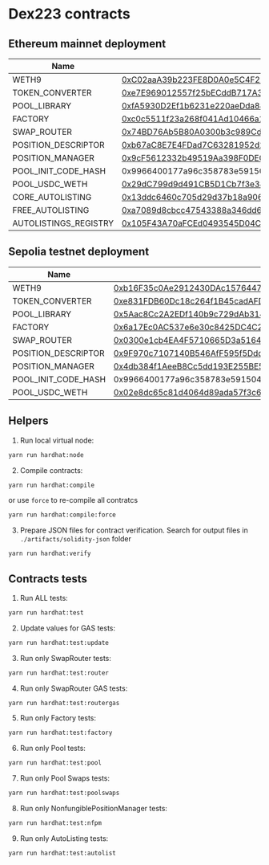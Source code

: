 # Dex223 contracts

## Ethereum mainnet deployment

| Name                | Address                                                                                                                    |
| ------------------- | -------------------------------------------------------------------------------------------------------------------------- |
| WETH9               | [0xC02aaA39b223FE8D0A0e5C4F27eAD9083C756Cc2](https://etherscan.io/address/0xC02aaA39b223FE8D0A0e5C4F27eAD9083C756Cc2#code) |
| TOKEN_CONVERTER     | [0xe7E969012557f25bECddB717A3aa2f4789ba9f9a](https://etherscan.io/address/0xe7E969012557f25bECddB717A3aa2f4789ba9f9a#code) |
| POOL_LIBRARY        | [0xfA5930D2Ef1b6231e220aeDda88E28C4E8F0F3a0](https://etherscan.io/address/0xfA5930D2Ef1b6231e220aeDda88E28C4E8F0F3a0#code) |
| FACTORY             | [0xc0c5511f23a268f041Ad10466a17b719942a8F1f](https://etherscan.io/address/0xc0c5511f23a268f041Ad10466a17b719942a8F1f#code) |
| SWAP_ROUTER         | [0x74BD76Ab5B80A0300b3c989CdaAC34D2984cEBde](https://etherscan.io/address/0x74BD76Ab5B80A0300b3c989CdaAC34D2984cEBde#code) |
| POSITION_DESCRIPTOR | [0xb67aC8E7E4FDad7C63281952d2e3A5a0912f4ca0](https://etherscan.io/address/0xb67aC8E7E4FDad7C63281952d2e3A5a0912f4ca0#code) |
| POSITION_MANAGER    | [0x9cF5612332b49519Aa398F0DE05d0a69D84124F1](https://etherscan.io/address/0x9cF5612332b49519Aa398F0DE05d0a69D84124F1#code) |
| POOL_INIT_CODE_HASH | 0x9966400177a96c358783e5915045e9e9f19d514dadb45a9e599b5f6295cbfd64                                                         |
| POOL_USDC_WETH      | [0x29dC799d9d491CB5D1Cb7f3e385aEDEa0D39f0dD](https://etherscan.io/address/0x29dC799d9d491CB5D1Cb7f3e385aEDEa0D39f0dD#code) |
| CORE_AUTOLISTING    | [0x13ddc6460c705d29d37b18a906c7fe69fa9e711d](https://etherscan.io/address/0x13ddc6460c705d29d37b18a906c7fe69fa9e711d)      |
| FREE_AUTOLISTING    | [0xa7089d8cbcc47543388a346dd6ebf0b05106a477](https://etherscan.io/address/0xa7089d8cbcc47543388a346dd6ebf0b05106a477)      |
| AUTOLISTINGS_REGISTRY | [0x105F43A70aFCEd0493545D04C1d5687DF4b3f48f](https://etherscan.io/address/0x105F43A70aFCEd0493545D04C1d5687DF4b3f48f)    |

## Sepolia testnet deployment

| Name                | Address                                                                                                                       |
|---------------------|-------------------------------------------------------------------------------------------------------------------------------|
| WETH9               | [0xb16F35c0Ae2912430DAc15764477E179D9B9EbEa](https://sepolia.etherscan.io/address/0xb16F35c0Ae2912430DAc15764477E179D9B9EbEa#code) |
| TOKEN_CONVERTER     | [0xe831FDB60Dc18c264f1B45cadAFD5f2f2993EE83](https://sepolia.etherscan.io/address/0xe831FDB60Dc18c264f1B45cadAFD5f2f2993EE83#code) |
| POOL_LIBRARY        | [0x5Aac8Cc2A2EDf140b9c729dAb31496B9F2a4b511](https://sepolia.etherscan.io/address/0x5Aac8Cc2A2EDf140b9c729dAb31496B9F2a4b511#code) |
| FACTORY             | [0x6a17Ec0AC537e6e30c8425DC4C253F7D5926E66B](https://sepolia.etherscan.io/address/0x6a17Ec0AC537e6e30c8425DC4C253F7D5926E66B#code) |
| SWAP_ROUTER         | [0x0300e1cb4EA4F5710665D3a51643888EC9FC3E2c](https://sepolia.etherscan.io/address/0x0300e1cb4EA4F5710665D3a51643888EC9FC3E2c#code) |
| POSITION_DESCRIPTOR | [0x9F970c7107140B546AfF595f5Ddd093d5460f131](https://sepolia.etherscan.io/address/0x9F970c7107140B546AfF595f5Ddd093d5460f131#code) |
| POSITION_MANAGER    | [0x4db384f1AeeB8Cc5dd193E255BE5F10a69034c8c](https://sepolia.etherscan.io/address/0x4db384f1AeeB8Cc5dd193E255BE5F10a69034c8c#code) |
| POOL_INIT_CODE_HASH | 0x9966400177a96c358783e5915045e9e9f19d514dadb45a9e599b5f6295cbfd64                                                        |
| POOL_USDC_WETH      | [0x02e8dc65c81d4064d89ada57f3c6880aa4f83c66](https://sepolia.etherscan.io/address/0x02e8dc65c81d4064d89ada57f3c6880aa4f83c66#code) |


## Helpers

1. Run local virtual node:

```bash
yarn run hardhat:node
```

2. Compile contracts:

```bash
yarn run hardhat:compile
```

or use `force` to re-compile all contratcs

```bash
yarn run hardhat:compile:force
```

3. Prepare JSON files for contract verification.
   Search for output files in `./artifacts/solidity-json` folder

```bash
yarn run hardhat:verify
```

## Contracts tests

1. Run ALL tests:

```bash
yarn run hardhat:test
```

2. Update values for GAS tests:

```bash
yarn run hardhat:test:update
```

3. Run only SwapRouter tests:

```bash
yarn run hardhat:test:router
```

4. Run only SwapRouter GAS tests:

```bash
yarn run hardhat:test:routergas
```

5. Run only Factory tests:

```bash
yarn run hardhat:test:factory
```

6. Run only Pool tests:

```bash
yarn run hardhat:test:pool
```

7. Run only Pool Swaps tests:

```bash
yarn run hardhat:test:poolswaps
```

8. Run only NonfungiblePositionManager tests:

```bash
yarn run hardhat:test:nfpm
```

9. Run only AutoListing tests:

```bash
yarn run hardhat:test:autolist
```
